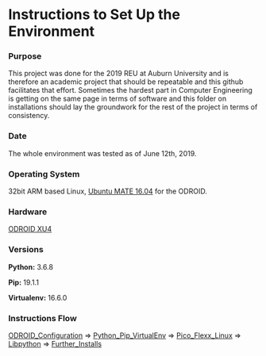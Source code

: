 # Instructions to Set Up the Environment

### Purpose
  This project was done for the 2019 REU at Auburn University and is therefore an academic project that should be repeatable and this github facilitates that effort. Sometimes the hardest part in Computer Engineering is getting on the same page in terms of software and this folder on installations should lay the groundwork for the rest of the project in terms of consistency.

### Date
The whole environment was tested as of June 12th, 2019.

### Operating System

32bit ARM based Linux, [Ubuntu MATE 16.04](https://wiki.odroid.com/odroid-xu4/os_images/linux/ubuntu/ubuntu) for the ODROID.

### Hardware

[ODROID XU4](https://github.com/cgreen18/Auburn-REU-on-UAVs/blob/master/Technology/ODROID_XU4.md)

### Versions
**Python:** 3.6.8

**Pip:** 19.1.1

**Virtualenv:** 16.6.0

### Instructions Flow
[ODROID_Configuration](https://github.com/cgreen18/Auburn-REU-on-UAVs/blob/master/Installation/ODROID_Configuration.md)
=>
[Python_Pip_VirtualEnv](https://github.com/cgreen18/Auburn-REU-on-UAVs/blob/master/Installation/Python_Pip_VirtualEnv.md)
=>
[Pico_Flexx_Linux](https://github.com/cgreen18/Auburn-REU-on-UAVs/blob/master/Installation/Pico_Flexx_Linux.md)
=>
[Libpython](https://github.com/cgreen18/Auburn-REU-on-UAVs/blob/master/Installation/Libpython.md)
=>
[Further_Installs](https://github.com/cgreen18/Auburn-REU-on-UAVs/blob/master/Installation/Further_Installs.md)
